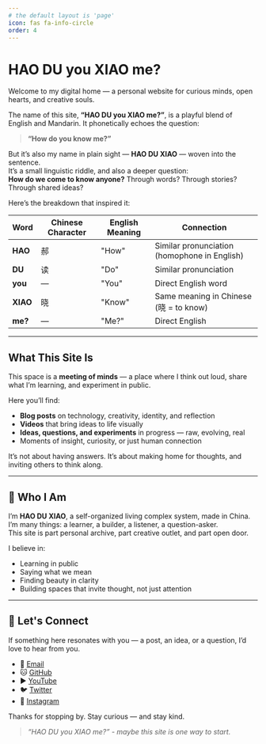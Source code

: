 ```yaml
---
# the default layout is 'page'
icon: fas fa-info-circle
order: 4
---
```


# HAO DU you XIAO me?

Welcome to my digital home — a personal website for curious minds, open hearts, and creative souls.

The name of this site, **“HAO DU you XIAO me?”**, is a playful blend of English and Mandarin. It phonetically echoes the question:

> **“How do you know me?”**

But it’s also my name in plain sight — **HAO DU XIAO** — woven into the sentence.  
It’s a small linguistic riddle, and also a deeper question:  
**How do we come to know anyone?** Through words? Through stories? Through shared ideas?

Here’s the breakdown that inspired it:

| Word     | Chinese Character | English Meaning | Connection                                   |
|----------|-------------------|------------------|----------------------------------------------|
| **HAO**  | 郝                 | "How"           | Similar pronunciation (homophone in English) |
| **DU**   | 读                 | "Do"            | Similar pronunciation                        |
| **you**  | —                 | "You"           | Direct English word                          |
| **XIAO** | 晓                 | "Know"          | Same meaning in Chinese (晓 = to know)        |
| **me?**  | —                 | "Me?"           | Direct English                               |

---

## What This Site Is

This space is a **meeting of minds** — a place where I think out loud, share what I’m learning, and experiment in public.  

Here you’ll find:

- **Blog posts** on technology, creativity, identity, and reflection  
- **Videos** that bring ideas to life visually  
- **Ideas, questions, and experiments** in progress — raw, evolving, real  
- Moments of insight, curiosity, or just human connection  

It’s not about having answers. It’s about making home for thoughts, and inviting others to think along.

---

## 👋 Who I Am

I’m **HAO DU XIAO**, a self-organized living complex system, made in China. 
I’m many things: a learner, a builder, a listener, a question-asker.  
This site is part personal archive, part creative outlet, and part open door.

I believe in:
- Learning in public  
- Saying what we mean  
- Finding beauty in clarity  
- Building spaces that invite thought, not just attention  

---

## 🤝 Let's Connect

If something here resonates with you — a post, an idea, or a question, I’d love to hear from you.

- 📧 [Email](dhao1@binghamton.edu)  
- 🐱 [GitHub](https://github.com/dhao1)  
- ▶️ [YouTube](https://youtube.com/@haoduxiao)  
- 🐦 [Twitter](https://twitter.com/HaoDuxiao)  
- 📸 [Instagram](https://instagram.com/hao_duxiao)   

Thanks for stopping by. Stay curious — and stay kind.

> *“HAO DU you XIAO me?” - maybe this site is one way to start.*
